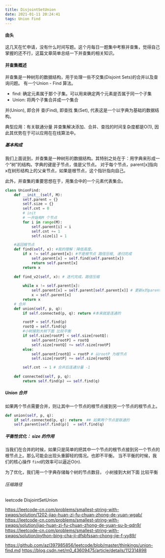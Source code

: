 ```yaml
---
title: DisjointSetUnion
date: 2021-01-11 20:24:41
tags: Union Find
---
```

#### 由头
这几天在忙申请，没有什么时间写题。这个月每日一题集中考察并查集，觉得自己掌握的还不行，这篇文章简单总结一下并查集的相关知识。

#### 并查集概述
并查集是一种树形的数据结构，用于处理一些不交集(Disjoint Sets)的合并以及查询问题。 有一个Union - Find 算法。
- find: 确定元素属于那个子集。可以用来确定两个元素是否属于同一个子集
- Union: 将两个子集合并成一个集合

并(Union), 即合并
查(Find), 即查找
集(Set), 代表这是一个以字典为基础的数据结构。

典型应用：有关联通分量
并查集解决添加、合并、查找的时间复杂度都是O(1), 因此其优势在于可以应用在在线算法中。

##### 基本构成
我们上面说到，并查集是一种树形的数据结构。其特别之处在于：用字典来形成一个“树”的结构。字典的键是子节点，值是父节点。
对于每个节点，parent[x]指向x在树形结构上的父亲节点，如果是根节点，这个指针指向自己。

此外，并查集的重要思想在于，用集合中的一个元素代表集合。

``` python
class UnionFind:
    def __init__(self, M):
        self.parent = {}
        self.size = {}
        self.cnt = 0
        # init 
        # 一开始有M 个节点
        for i in range(M):
            self.parent[i] = i
            self.cnt += 1
            self.size[i] = 1

    #返回根节点
    def find(self, x): #我的理解：降低高度。
        if x != self.parent[x]: #不是根节点 路径压缩, 递归完成
            self.parent[x] = self.find(self.parent[x])
            return self.parent[x]
        return x 
    
    def find_v2(self, x): # 迭代完成，路径压缩
        
        while x != self.parent[x]:
            self.parent[x] = self.parent[self.parent[x]] # 更新x的parent
            x = self.parent[x]
        return x
    # 合并
    def union(self, p, q):
        if self.connected(p, q): return #本来就是连通的

        rootP = self.find(p)
        rootQ = self.find(q)
        #小树接到大树下面 比较平衡
        if self.size[rootP] < self.size[rootQ]:
            self.parent[rootP] = rootQ
            self.size[rootQ] += self.size[rootP]
        else:
            self.parent[rootQ] = rootP # 以rootP 为根节点
            self.size[rootP] += self.size[rootQ]

        self.cnt -= 1 # 合并后连通分量 -1
    
    def connected(self, p, q):
        return self.find(p) == self.find(q)

```

##### Union 合并
如果两个节点需要合并，则让其中一个节点的根节点接到另一个节点的根节点上。
``` python
def union(self, p, q):
    if self.connected(p, q): return  ## 如果两个节点是联通的
    self.parent[self.find(p)]  = self.find(q)

```

##### 平衡性优化： size 的作用
当我们在合并的时候，如果只是简单的把其中一个节点的根节点接到另一个节点的根节点上。那么可能会出现头重脚轻的情况。也即不平衡。
当不平衡的时候，我们的核心操作 `find`的效率可以逼近O(n).

为了优化，我们用一个字典存储每个树的节点数目， 小树接到大树下面 比较平衡



###### 压缩路径

leetcode DisjointSetUnion

https://leetcode-cn.com/problems/smallest-string-with-swaps/solution/1202-jiao-huan-zi-fu-chuan-zhong-de-yuan-wgab/
https://leetcode-cn.com/problems/smallest-string-with-swaps/solution/jiao-huan-zi-fu-chuan-zhong-de-yuan-su-b-qdn9/
https://leetcode-cn.com/problems/smallest-string-with-swaps/solution/python-bing-cha-ji-dfsbfssan-chong-jie-f-yy89/

https://github.com/azl397985856/leetcode/blob/master/thinkings/union-find.md
https://blog.csdn.net/m0_43609475/article/details/112314898